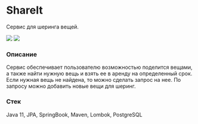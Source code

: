 # ShareIt
Сервис для шеринга вещей.

![](https://img.shields.io/github/languages/count/zg-devj/java-shareit)
![](https://img.shields.io/github/languages/code-size/zg-devj/java-shareit)

### Описание
Сервис обеспечивает пользователю возможностью поделится вещами, 
а также найти нужную вещь и взять ее в аренду на определенный 
срок.  
Если нужная вещь не найдена, то можно сделать запрос на нее. 
По запросу можно добавить новые вещи для шеринг.

### Стек
Java 11, JPA, SpringBook, Maven, Lombok, PostgreSQL

